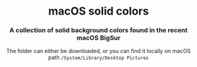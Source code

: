 <div align="center">
  <h1>macOS solid colors</h1>
  <h3>A collection of solid background colors found in the recent macOS BigSur</h3>
  <p>The folder can either be downloaded, or you can find it locally on macOS path <code>/System/Library/Desktop Pictures</code></p>
  
</iv>

